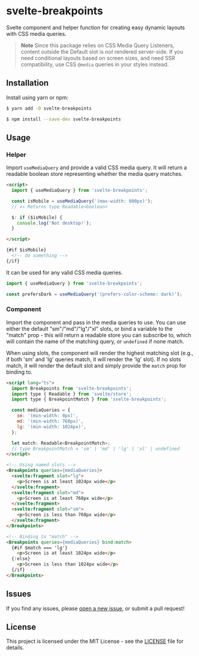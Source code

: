 # svelte-breakpoints
Svelte component and helper function for creating easy dynamic layouts with CSS media queries.

> **Note**
> Since this package relies on CSS Media Query Listeners, content outside the Default slot is *not* rendered server-side. If you need conditional layouts based on screen sizes, and need SSR compatibility, use CSS `@media` queries in your styles instead.

## Installation
Install using yarn or npm:

```bash
$ yarn add -D svelte-breakpoints
```
```bash
$ npm install --save-dev svelte-breakpoints
```

## Usage
### Helper
Import `useMediaQuery` and provide a valid CSS media query. It will return a readable boolean store representing whether the media query matches.

```html
<script>
  import { useMediaQuery } from 'svelte-breakpoints';

  const isMobile = useMediaQuery('(max-width: 600px)');
  // => Returns type Readable<boolean>

  $: if ($isMobile) {
    console.log('Not desktop!');
  }

</script>

{#if $isMobile}
  <!-- do something -->
{/if}
```

It can be used for any valid CSS media queries.

```ts
import { useMediaQuery } from 'svelte-breakpoints';

const prefersDark = useMediaQuery('(prefers-color-scheme: dark)');
```

### Component
Import the component and pass in the media queries to use. You can use either the default "sm"/"md"/"lg"/"xl" slots, or bind a variable to the "match" prop - this will return a readable store you can subscribe to, which will contain the name of the matching query, or `undefined` if none match.

When using slots, the component will render the highest matching slot (e.g., if both 'sm' and 'lg' queries match, it will render the 'lg' slot). If no slots match, it will render the default slot and simply provide the `match` prop for binding to.

```html
<script lang="ts">
  import Breakpoints from 'svelte-breakpoints';
  import type { Readable } from 'svelte/store';
  import type { BreakpointMatch } from 'svelte-breakpoints';

  const mediaQueries = {
    sm: '(min-width: 0px)',
    md: '(min-width: 768px)',
    lg: '(min-width: 1024px)',
  };

  let match: Readable<BreakpointMatch>;
  // type BreakpointMatch = 'sm' | 'md' | 'lg' | 'xl' | undefined
</script>

<!-- Using named slots -->
<Breakpoints queries={mediaQueries}>
  <svelte:fragment slot="lg">
    <p>Screen is at least 1024px wide</p>
  </svelte:fragment>
  <svelte:fragment slot="md">
    <p>Screen is at least 768px wide</p>
  </svelte:fragment>
  <svelte:fragment slot="sm">
    <p>Screen is less than 768px wide</p>
  </svelte:fragment>
</Breakpoints>

<!-- Binding to "match" -->
<Breakpoints queries={mediaQueries} bind:match>
  {#if $match === 'lg'}
    <p>Screen is at least 1024px wide</p>
  {:else}
    <p>Screen is less than 1024px wide</p>
  {/if}
</Breakpoints>
```

## Issues
If you find any issues, please [open a new issue](https://github.com/kiosion/svelte-breakpoints/issues/new), or submit a pull request!

## License
This project is licensed under the MIT License - see the [LICENSE](LICENSE) file for details.
